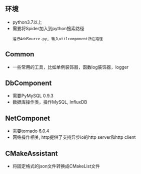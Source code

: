 ## 环境
* python3.7以上
* 需要将Spider加入到python搜索路径
    ```
    运行AddSource.py, 输入utilcomponent所在路径
    ```

## Common
* 一些常用的工具，比如单例装饰器，函数log装饰器，logger
  
## DbComponent
* 需要PyMySQL 0.9.3
* 数据库操作类，操作MySQL, InfluxDB

## NetComponet
* 需要tornado 6.0.4
* 网络操作相关, http提供了支持异步io的http server和http client
  
## CMakeAssistant
* 将固定格式的json文件转换成CMakeList文件
